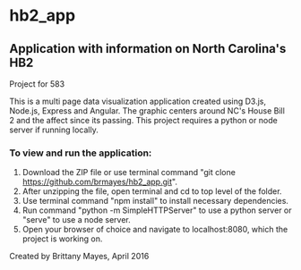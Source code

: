 # hb2_app
## Application with information on North Carolina's HB2

Project for 583

This is a multi page data visualization application created using D3.js, Node.js, Express and Angular. The graphic centers around NC's House Bill 2 and the affect since its passing. This project requires a python or node server if running locally.

### To view and run the application:
1. Download the ZIP file or use terminal command "git clone https://github.com/brmayes/hb2_app.git".
2. After unzipping the file, open terminal and cd to top level of the folder.
3. Use terminal command "npm install" to install necessary dependencies.
4. Run command "python -m SimpleHTTPServer" to use a python server or "serve" to use a node server.
5. Open your browser of choice and navigate to localhost:8080, which the project is working on.

Created by Brittany Mayes, April 2016
